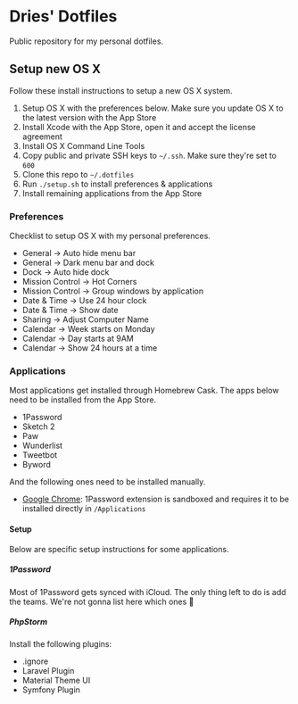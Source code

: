 # Dries' Dotfiles

Public repository for my personal dotfiles.

## Setup new OS X

Follow these install instructions to setup a new OS X system.

1. Setup OS X with the preferences below. Make sure you update OS X to the latest version with the App Store
2. Install Xcode with the App Store, open it and accept the license agreement
3. Install OS X Command Line Tools
4. Copy public and private SSH keys to `~/.ssh`. Make sure they're set to `600`
5. Clone this repo to `~/.dotfiles`
6. Run `./setup.sh` to install preferences & applications
7. Install remaining applications from the App Store

### Preferences

Checklist to setup OS X with my personal preferences.

- General -> Auto hide menu bar
- General -> Dark menu bar and dock
- Dock -> Auto hide dock
- Mission Control -> Hot Corners
- Mission Control -> Group windows by application
- Date & Time -> Use 24 hour clock
- Date & Time -> Show date
- Sharing -> Adjust Computer Name
- Calendar -> Week starts on Monday
- Calendar -> Day starts at 9AM
- Calendar -> Show 24 hours at a time

### Applications

Most applications get installed through Homebrew Cask. The apps below need to be installed from the App Store.

- 1Password
- Sketch 2
- Paw
- Wunderlist
- Tweetbot
- Byword

And the following ones need to be installed manually.

- [Google Chrome](http://www.google.com/chrome): 1Password extension is sandboxed and requires it to be installed directly in `/Applications` 

#### Setup

Below are specific setup instructions for some applications.

##### 1Password

Most of 1Password gets synced with iCloud. The only thing left to do is add the teams. We're not gonna list here which ones 🙊

##### PhpStorm

Install the following plugins:

- .ignore
- Laravel Plugin
- Material Theme UI
- Symfony Plugin
